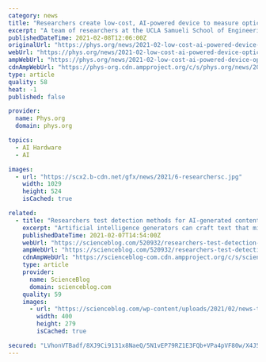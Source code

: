 ```yaml
---
category: news
title: "Researchers create low-cost, AI-powered device to measure optical spectra"
excerpt: "A team of researchers at the UCLA Samueli School of Engineering has demonstrated a new approach to an old problem: measuring spectra of light, also known as spectroscopy. By leveraging scalable, cost-effective nano-fabrication techniques,"
publishedDateTime: 2021-02-08T12:06:00Z
originalUrl: "https://phys.org/news/2021-02-low-cost-ai-powered-device-optical-spectra.html"
webUrl: "https://phys.org/news/2021-02-low-cost-ai-powered-device-optical-spectra.html"
ampWebUrl: "https://phys.org/news/2021-02-low-cost-ai-powered-device-optical-spectra.amp"
cdnAmpWebUrl: "https://phys-org.cdn.ampproject.org/c/s/phys.org/news/2021-02-low-cost-ai-powered-device-optical-spectra.amp"
type: article
quality: 58
heat: -1
published: false

provider:
  name: Phys.org
  domain: phys.org

topics:
  - AI Hardware
  - AI

images:
  - url: "https://scx2.b-cdn.net/gfx/news/2021/6-researchersc.jpg"
    width: 1029
    height: 524
    isCached: true

related:
  - title: "Researchers test detection methods for AI-generated content"
    excerpt: "Artificial intelligence generators can craft text that mimics a human author, improving the user experience in platforms such as medical chatbots, online"
    publishedDateTime: 2021-02-07T14:54:00Z
    webUrl: "https://scienceblog.com/520932/researchers-test-detection-methods-for-ai-generated-content/"
    ampWebUrl: "https://scienceblog.com/520932/researchers-test-detection-methods-for-ai-generated-content/amp/"
    cdnAmpWebUrl: "https://scienceblog-com.cdn.ampproject.org/c/s/scienceblog.com/520932/researchers-test-detection-methods-for-ai-generated-content/amp/"
    type: article
    provider:
      name: ScienceBlog
      domain: scienceblog.com
    quality: 59
    images:
      - url: "https://scienceblog.com/wp-content/uploads/2021/02/news-trends_50.jpg"
        width: 400
        height: 279
        isCached: true

secured: "LVhonVTBadf/8XJ9Ci9131x8NaeQ/5N1vEP79RZ1E3FQb+VPa4pVF80w/X4J5h7jf+M27PK4ABmwgJ+SjQ0bOK7kfuuN7+lwVENVpOyDHSZF2QaCuUtumkfSC3+rXt9/DDWjoDZ+ckF5SUwDkF/cGYXI3Rmuq8o7bs/3uagxBjOpg4BWCFBx1MYwiuV0EmHB4jBkbiGDnTVsT75LiYrc1oI1y6prGNOnqBOo06M/T05Upc+8lQxAMVak3rxZ6h/HUQJbJE4fQ+10x6bhTaTCi98zx93g0sxJZZzh7THOGzcKLOCChTFutD0OneMhPhG9eAB1lYDmYvY8BroY1HlWkiF1TpwSSQgqZ3OOrUkn4yk=;RuGzwBNt994orVdZO12v/w=="
---
```


